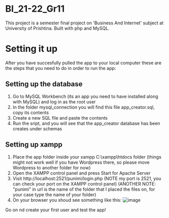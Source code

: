 # BI_21-22_Gr11
This project is a semester final project on 'Business And Internet' subject at University of Prishtina. Built with php and MySQL.

# Setting it up

After you have succesfully pulled the app to your local computer these are the steps that you need to do in order to run the app:

## Setting up the database
1. Go to MySQL Workbench (its an app you need to have installed along with MySQL) and log in as the root user
2. In the folder mysql_connection you will find this file app_creator.sql, copy its contents
3. Create a new SQL file and paste the contents 
4. Run the sript, and you will see that the app_creator database has been creates under schemas

## Setting up xampp
1. Place the app folder inside your xampp C:\xampp\htdocs folder (things might not work well if you have Wordpress there, so please move Wordpress to another folder for now)
2. Open the XAMPP control panel and press Start for Apache Server
3. Visit http://localhost:2521/punimi/login.php (NOTE my port is 2521, you can check your port on the XAMPP control panel)
(ANOTHER NOTE: "punimi" in url is the name of the folder that I placed the files on, for your case type the name of your folder)
4. On your browser you shoud see something like this: 
![image](https://user-images.githubusercontent.com/45471217/168468991-c1c8cd96-1794-44f4-b6f3-75c1c5f35764.png)

Go on nd create your first user and test the app!
